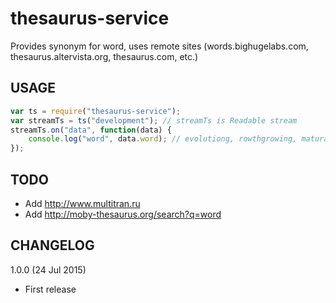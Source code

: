 thesaurus-service
=================
Provides synonym for word, uses remote sites (words.bighugelabs.com, thesaurus.altervista.org, thesaurus.com, etc.)

USAGE
-----
```js
var ts = require("thesaurus-service");
var streamTs = ts("development"); // streamTs is Readable stream
streamTs.on("data", function(data) {
	console.log("word", data.word); // evolutiong, rowthgrowing, maturation, ontogeny, ...
});
```

TODO
----
- Add http://www.multitran.ru
- Add http://moby-thesaurus.org/search?q=word

CHANGELOG
---------
1.0.0 (24 Jul 2015)
- First release